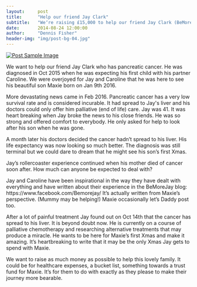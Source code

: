 ```yaml
---
layout:     post
title:      "Help our friend Jay Clark"
subtitle:   "Weʼre raising £15,000 to help our friend Jay Clark (BeMoreJay)"
date:       2014-08-24 12:00:00
author:     "Dennis Fisher"
header-img: "img/post-bg-04.jpg"
---
```

<a href="#">
    <img src="{{ site.baseurl }}/img/post-clark.JPG" alt="Post Sample Image">
</a>

<p>We want to help our friend Jay Clark who has pancreatic cancer. He was diagnosed in Oct 2015 when he was expecting his first child with his partner Caroline. We were overjoyed for Jay and Caroline that he was here to see his beautiful son Maxie born on Jan 9th 2016. </p>

<p>More devastating news came in Feb 2016. Pancreatic cancer has a very low survival rate and is considered incurable. It had spread to Jay's liver and his doctors could only offer him palliative (end of life) care. Jay was 41. It was heart breaking when Jay broke the news to his close friends. He was so strong and offered comfort to everybody. He only asked for help to look after his son when he was gone. </p>

<p>A month later his doctors decided the cancer hadn’t spread to his liver. His life expectancy was now looking so much better. The diagnosis was still terminal but we could dare to dream that he might see his son’s first Xmas. </p>

<p>Jay’s rollercoaster experience continued when his mother died of cancer soon after. How much can anyone be expected to deal with? </p>

<p>Jay and Caroline have been inspirational in the way they have dealt with everything and have written about their experience in the BeMoreJay blog: https://www.facebook.com/Bemorejay/ It’s actually written from Maxie’s perspective. (Mummy may be helping!) Maxie occasionally let’s Daddy post too. </p>

<p>After a lot of painful treatment Jay found out on Oct 14th that the cancer has spread to his liver. It is beyond doubt now. He is currently on a course of palliative chemotherapy and researching alternative treatments that may produce a miracle. He wants to be here for Maxie’s first Xmas and make it amazing. It’s heartbreaking to write that it may be the only Xmas Jay gets to spend with Maxie.</p>

<p>We want to raise as much money as possible to help this lovely family. It could be for healthcare expenses, a bucket list, something towards a trust fund for Maxie. It’s for them to do with exactly as they please to make their journey more bearable.
</p>
